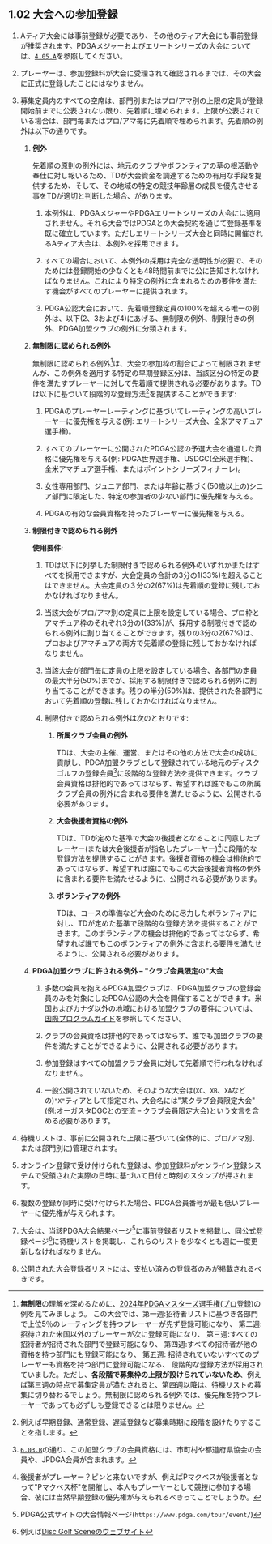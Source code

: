 ## 1.02 大会への参加登録

1. Aティア大会には事前登録が必要であり、その他のティア大会にも事前登録が推奨されます。PDGAメジャーおよびエリートシリーズの大会については、[`4.05.A`](#登録出場手続きおよびプレーの開始)を参照してください。

1. プレーヤーは、参加登録料が大会に受理されて確認されるまでは、その大会に正式に登録したことにはなりません。

1. 募集定員内のすべての空席は、部門別またはプロ/アマ別の上限の定員が登録開始前までに公表されない限り、先着順に埋められます。上限が公表されている場合は、部門毎またはプロ/アマ毎に先着順で埋められます。先着順の例外は以下の通りです。

    1. **例外**

        先着順の原則の例外には、地元のクラブやボランティアの草の根活動や奉仕に対し報いるため、TDが大会資金を調達するための有用な手段を提供するため、そして、その地域の特定の競技年齢層の成長を優先させる事をTDが適切と判断した場合、があります。

        1. 本例外は、PDGAメジャーやPDGAエリートシリーズの大会には適用されません。それら大会ではPDGAとの大会契約を通じて登録基準を既に確立しています。ただしエリートシリーズ大会と同時に開催されるAティア大会は、本例外を採用できます。

        1. すべての場合において、本例外の採用は完全な透明性が必要で、そのためには登録開始の少なくとも48時間前までに公に告知されなければなりません。これにより特定の例外に含まれるための要件を満たす機会がすべてのプレーヤーに提供されます。

        1. PDGA公認大会において、先着順登録定員の100%を超える唯一の例外は、以下(2、3および4)にあげる、無制限の例外、制限付きの例外、PDGA加盟クラブの例外に分類されます。

    1. **無制限に認められる例外**

        無制限に認められる例外[^1.02.1]は、大会の参加枠の割合によって制限されませんが、この例外を適用する特定の早期登録区分は、当該区分の特定の要件を満たすプレーヤーに対して先着順で提供される必要があります。TDは以下に基づいて段階的な登録方法[^1.02.2]を提供することができます:

        1. PDGAのプレーヤーレーティングに基づいてレーティングの高いプレーヤーに優先権を与える(例: エリートシリーズ大会、全米アマチュア選手権)。

        1. すべてのプレーヤーに公開されたPDGA公認の予選大会を通過した資格に優先権を与える(例: PDGA世界選手権、USDGC(全米選手権)、全米アマチュア選手権、またはポイントシリーズフィナーレ)。

        1. 女性専用部門、ジュニア部門、または年齢に基づく(50歳以上の)シニア部門に限定した、特定の参加者の少ない部門に優先権を与える。

        1. PDGAの有効な会員資格を持ったプレーヤーに優先権を与える。

    1. **制限付きで認められる例外**

        **使用要件:**

        1. TDは以下に列挙した制限付きで認められる例外のいずれかまたはすべてを採用できますが、大会定員の合計の3分の1(33%)を超えることはできません。大会定員の３分の2(67%)は先着順の登録に残しておかなければなりません。

        1. 当該大会がプロ/アマ別の定員に上限を設定している場合、プロ枠とアマチュア枠のそれぞれ3分の1(33%)が、採用する制限付きで認められる例外に割り当てることができます。残りの3分の2(67%)は、プロおよびアマチュアの両方で先着順の登録に残しておかなければなりません。

        1. 当該大会が部門毎に定員の上限を設定している場合、各部門の定員の最大半分(50%)までが、採用する制限付きで認められる例外に割り当てることができます。残りの半分(50%)は、提供された各部門において先着順の登録に残しておかなければなりません。

        1. 制限付きで認められる例外は次のとおりです:

            1. **所属クラブ会員の例外**

                TDは、大会の主催、運営、またはその他の方法で大会の成功に貢献し、PDGA加盟クラブとして登録されている地元のディスクゴルフの登録会員[^1.02.7]に段階的な登録方法を提供できます。クラブ会員資格は排他的であってはならず、希望すれば誰でもこの所属クラブ会員の例外に含まれる要件を満たせるように、公開される必要があります。

            1. **大会後援者資格の例外**
            
                TDは、TDが定めた基準で大会の後援者となることに同意したプレーヤー(または大会後援者が指名したプレーヤー)[^1.02.3]に段階的な登録方法を提供することがきます。後援者資格の機会は排他的であってはならず、希望すれば誰にでもこの大会後援者資格の例外に含まれる要件を満たせるように、公開される必要があります。

            1. **ボランティアの例外**

                TDは、コースの準備など大会のために尽力したボランティアに対し、TDが定めた基準で段階的な登録方法を提供することができます。このボランティアの機会は排他的であってはならず、希望すれば誰でもこのボランティアの例外に含まれる要件を満たせるように、公開される必要があります。

    1. **PDGA加盟クラブに許される例外 – "クラブ会員限定の"大会**

        1. 多数の会員を抱えるPDGA加盟クラブは、PDGA加盟クラブの登録会員のみを対象にしたPDGA公認の大会を開催することができます。米国およびカナダ以外の地域における加盟クラブの要件については、[国際プログラムガイド](dgj/programguid)を参照してください。

        1. クラブの会員資格は排他的であってはならず、誰でも加盟クラブの要件を満たすことができるように、公開される必要があります。

        1. 参加登録はすべての加盟クラブ会員に対して先着順で行われなければなりません。

        1. 一般公開されていないため、そのような大会は(`XC`、`XB`、`XA`などの)`"X"`ティアとして指定され、大会名には"某クラブ会員限定大会"(例:オーガスタDGCとの交流 – クラブ会員限定大会)という文言を含める必要があります。


1. 待機リストは、事前に公開された上限に基づいて(全体的に、プロ/アマ別、または部門別に)管理されます。

1. オンライン登録で受け付けられた登録は、参加登録料がオンライン登録システムで受領された実際の日時に基づいて日付と時刻のスタンプが押されます。

1. 複数の登録が同時に受け付けられた場合、PDGA会員番号が最も低いプレーヤーに優先権が与えられます。

1. 大会は、当該PDGA大会結果ページ[^1.02.5]に事前登録者リストを掲載し、同公式登録ページ[^1.02.6]に待機リストを掲載し、これらのリストを少なくとも週に一度更新しなければなりません。

1. 公開された大会登録者リストには、支払い済みの登録者のみが掲載されるべきです。


[^1.02.1]: **無制限**の理解を深めるために、[2024年PDGAマスターズ選手権(プロ登録)](https://www.pdga.com/tour/event/77133)の例を見てみましょう。
この大会では、第一週:招待者リストに基づき各部門で上位5％のレーティングを持つプレーヤーが先ず登録可能になり、
第二週:招待された米国以外のプレーヤーが次に登録可能になり、
第三週:すべての招待者が招待された部門で登録可能になり、
第四週:すべての招待者が他の資格を持つ部門にも登録可能になり、
第五週: 招待されていないすべてのプレーヤーも資格を持つ部門に登録可能になる、
段階的な登録方法が採用されていました。ただし、**各段階で募集枠の上限が設けられていないため**、例えば第三週の時点で募集定員が満たされると、第四週以降は、待機リストの募集に切り替わるでしょう。無制限に認められる例外では、優先権を持つプレーヤーであっても必ずしも登録できるとは限りません。

[^1.02.2]: 例えば早期登録、通常登録、遅延登録など募集時期に段階を設けたりすることを指します。

[^1.02.7]: [`6.03.B`](#ディスクゴルフ競技マニュアルとの変更点)の通り、この加盟クラブの会員資格には、市町村や都道府県協会の会員や、JPDGA会員が含まれます。

[^1.02.3]: 後援者がプレーヤー？ピンと来ないですが、例えばPマクベスが後援者となって"Pマクベス杯"を開催し、本人もプレーヤーとして競技に参加する場合、彼には当然早期登録の優先権が与えられるべきってことでしょうか。

[^1.02.5]: PDGA公式サイトの大会情報ページ(`https://www.pdga.com/tour/event/`)

[^1.02.6]: 例えば[Disc Golf Sceneのウェブサイト](https://www.discgolfscene.com)
